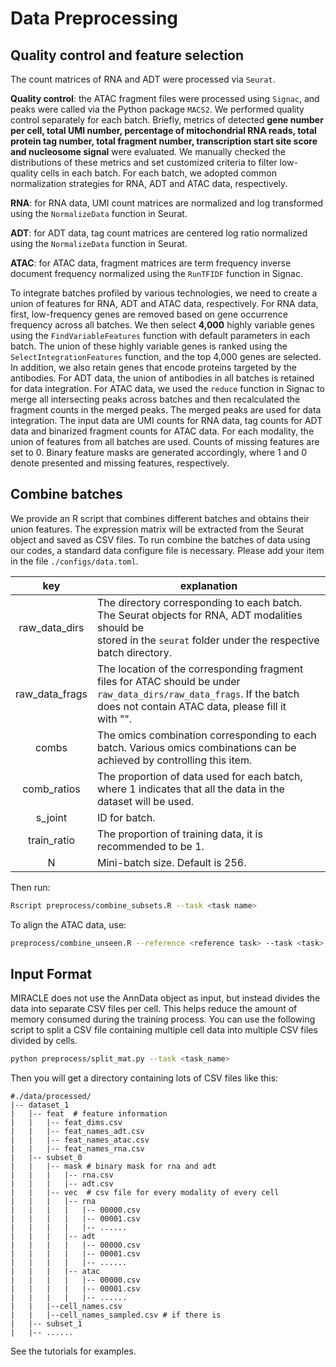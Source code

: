 Data Preprocessing
==================

## Quality control and feature selection

The count matrices of RNA and ADT were processed via `Seurat`. 

**Quality control**: the ATAC fragment files were processed using `Signac`, and peaks were called via the Python package `MACS2`. We performed quality control separately for each batch. Briefly, metrics of detected **gene number per cell, total UMI number, percentage of mitochondrial RNA reads, total protein tag number, total fragment number, transcription start site score and nucleosome signal** were evaluated. We manually checked the distributions of these metrics and set customized criteria to filter low-quality cells in each batch. For each batch, we adopted common normalization strategies for RNA, ADT and ATAC data, respectively.

**RNA**: for RNA data, UMI count matrices are normalized and log transformed using the `NormalizeData` function in Seurat. 

**ADT**: for ADT data, tag count matrices are centered log ratio normalized using the `NormalizeData` function in Seurat. 

**ATAC**: for ATAC data, fragment matrices are term frequency inverse document frequency normalized using the `RunTFIDF` function in Signac. 

To integrate batches profiled by various technologies, we need to create a union of features for RNA, ADT and ATAC data, respectively. For RNA data, first, low-frequency genes are removed based on gene occurrence frequency across all batches. We then select **4,000** highly variable genes using the `FindVariableFeatures` function with default parameters in each batch. The union of these highly variable genes is ranked using the `SelectIntegrationFeatures` function, and the top 4,000 genes are selected. In addition, we also retain genes that encode proteins targeted by the antibodies. For ADT data, the union of antibodies in all batches is retained for data integration. For ATAC data, we used the `reduce` function in Signac to merge all intersecting peaks across batches and then recalculated the fragment counts in the merged peaks. The merged peaks are used for data integration. The input data are UMI counts for RNA data, tag counts for ADT data and binarized fragment counts for ATAC data. For each modality, the union of features from all batches are used. Counts of missing features are set to 0. Binary feature masks are generated accordingly, where 1 and 0 denote presented and missing features, respectively.

## Combine batches

We provide an R script that combines different batches and obtains their union features. The expression matrix will be extracted from the Seurat object and saved as CSV files. To run combine the batches of data using our codes, a standard data configure file is necessary. Please add your item in the file `./configs/data.toml`.

|      key      | explanation                                                                                                                                                                         |
| :------------: | ----------------------------------------------------------------------------------------------------------------------------------------------------------------------------------- |
| raw_data_dirs | The directory corresponding to each batch. The Seurat objects for RNA, ADT modalities should be<br />stored in the `seurat` folder under the respective batch directory.          |
| raw_data_frags | The location of the corresponding fragment files for ATAC should be under `raw_data_dirs/raw_data_frags`. If the batch <br />does not contain ATAC data, please fill it with "". |
|     combs     | The omics combination corresponding to each batch. Various omics combinations can be achieved by controlling this item.                                                             |
|  comb_ratios  | The proportion of data used for each batch, where 1 indicates that all the data in the dataset will be used.                                                                       |
|    s_joint    | ID for batch.                                                                                                                                                                       |
|  train_ratio  | The proportion of training data, it is recommended to be 1.                                                                                                                         |
|       N       | Mini-batch size. Default is 256.                                                                                                                                                    |

Then run:

```bash
Rscript preprocess/combine_subsets.R --task <task name>
```

To align the ATAC data, use:

```bash
preprocess/combine_unseen.R --reference <reference task> --task <task>
```

## Input Format

MIRACLE does not use the AnnData object as input, but instead divides the data into separate CSV files per cell. This helps reduce the amount of memory consumed during the training process. You can use the following script to split a CSV file containing multiple cell data into multiple CSV files divided by cells.

```bash
python preprocess/split_mat.py --task <task_name>
```

Then you will get a directory containing lots of CSV files like this:

```
#./data/processed/
|-- dataset_1
|   |-- feat  # feature information
|   |   |-- feat_dims.csv
|   |   |-- feat_names_adt.csv
|   |   |-- feat_names_atac.csv
|   |   |-- feat_names_rna.csv
|   |-- subset_0 
|   |   |-- mask # binary mask for rna and adt
|   |   |   |-- rna.csv
|   |   |   |-- adt.csv
|   |   |-- vec  # csv file for every modality of every cell
|   |   |   |-- rna
|   |   |   |   |-- 00000.csv
|   |   |   |   |-- 00001.csv
|   |   |   |   |-- ......
|   |   |   |-- adt
|   |   |   |   |-- 00000.csv
|   |   |   |   |-- 00001.csv
|   |   |   |   |-- ......
|   |   |   |-- atac
|   |   |   |   |-- 00000.csv
|   |   |   |   |-- 00001.csv
|   |   |   |   |-- ......
|   |   |--cell_names.csv
|   |   |--cell_names_sampled.csv # if there is
|   |-- subset_1
|   |-- ......

```

See the tutorials for examples.
